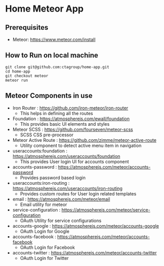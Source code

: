 Home Meteor App
===============

## Prerequisites

- Meteor: https://www.meteor.com/install

## How to Run on local machine

```
git clone git@github.com:ctagroup/home-app.git
cd home-app
git checkout meteor
meteor run
```

## Meteor Components in use

- Iron Router : https://github.com/iron-meteor/iron-router
	- This helps in defining all the routes
- Foundation : https://atmospherejs.com/ewall/foundation
	- This provides basic UI elements and styles
- Meteor SCSS : https://github.com/fourseven/meteor-scss
	- SCSS CSS pre-processor
- Meteor Active Route : https://github.com/zimme/meteor-active-route
	- Utility component to detect active menu item in navigation
- useraccounts:foundation : https://atmospherejs.com/useraccounts/foundation
	- This provides User login UI for accounts component
- accounts-password : https://atmospherejs.com/meteor/accounts-password
	- Provides password based login
- useraccounts:iron-routing : https://atmospherejs.com/useraccounts/iron-routing
	- Provides custom routes for User login related templates
- email : https://atmospherejs.com/meteor/email
	- Email utility for meteor
- service-configuration : https://atmospherejs.com/meteor/service-configuration
	- OAuth Utility for service configurations
- accounts-google : https://atmospherejs.com/meteor/accounts-google
	- OAuth Login for Google
- accounts-facebook : https://atmospherejs.com/meteor/accounts-facebook
	- OAuth Login for Facebook
- accounts-twitter : https://atmospherejs.com/meteor/accounts-twitter
	- OAuth Login for Twitter

